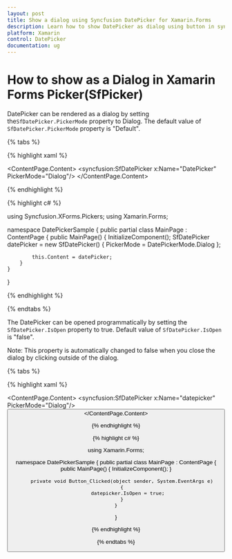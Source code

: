 ```yaml
---
layout: post
title: Show a dialog using Syncfusion DatePicker for Xamarin.Forms
description: Learn how to show DatePicker as dialog using button in syncfusion DatePicker for Xamarin.Forms.
platform: Xamarin
control: DatePicker
documentation: ug
---
```


# How to show as a Dialog in Xamarin Forms Picker(SfPicker)

DatePicker can be rendered as a dialog by setting the`SfDatePicker.PickerMode` property to Dialog. The default value of `SfDatePicker.PickerMode` property is "Default". 

{% tabs %}

{% highlight xaml %}

<?xml version="1.0" encoding="utf-8" ?>
<ContentPage xmlns="http://xamarin.com/schemas/2014/forms"
             xmlns:x="http://schemas.microsoft.com/winfx/2009/xaml"
             xmlns:local="clr-namespace:DatePickerSample"
             xmlns:syncfusion="clr-namespace:Syncfusion.XForms.Pickers;assembly=Syncfusion.SfPicker.XForms"
             x:Class="DatePickerSample.MainPage">
    <ContentPage.Content>
        <syncfusion:SfDatePicker x:Name="DatePicker"
                                 PickerMode="Dialog"/>
    </ContentPage.Content>
</ContentPage>

{% endhighlight %}

{% highlight c# %}

using Syncfusion.XForms.Pickers;
using Xamarin.Forms;

namespace DatePickerSample
{
    public partial class MainPage : ContentPage
    {
        public MainPage()
        {
            InitializeComponent();
            SfDatePicker datePicker = new SfDatePicker()
            {
                PickerMode = DatePickerMode.Dialog
            };

            this.Content = datePicker;
        }
    }
}

{% endhighlight %}

{% endtabs %}

The DatePicker can be opened programmatically by setting the `SfDatePicker.IsOpen` property to true. Default value of `SfDatePicker.IsOpen` is "false".

Note: This property is automatically changed to false when you close the dialog by clicking outside of the dialog.

{% tabs %}

{% highlight xaml %}

<?xml version="1.0" encoding="utf-8" ?>
<ContentPage xmlns="http://xamarin.com/schemas/2014/forms"
             xmlns:x="http://schemas.microsoft.com/winfx/2009/xaml"
             xmlns:local="clr-namespace:DatePickerSample"
             xmlns:syncfusion="clr-namespace:Syncfusion.XForms.Pickers;assembly=Syncfusion.SfPicker.XForms"
             x:Class="DatePickerSample.MainPage">
    <ContentPage.Content>
        <Grid>
        <syncfusion:SfDatePicker x:Name="datepicker"
                                 PickerMode="Dialog"/>
        <Button Text="Open Picker" 
                x:Name="pickerButton"
                Clicked="Button_Clicked"
                HorizontalOptions="Center"
                VerticalOptions="Center"
                HeightRequest="50" 
                WidthRequest="100"/>
        </Grid>
    </ContentPage.Content>
</ContentPage>

{% endhighlight %}

{% highlight c# %}

using Xamarin.Forms;

namespace DatePickerSample
{
    public partial class MainPage : ContentPage
    {
        public MainPage()
        {
            InitializeComponent();
        }

        private void Button_Clicked(object sender, System.EventArgs e)
        {
            datepicker.IsOpen = true;
        }
    }
}

{% endhighlight %}

{% endtabs %}

